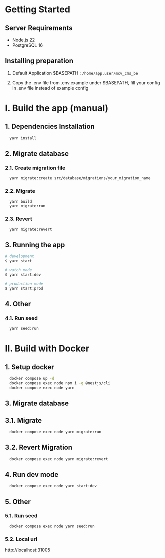
# Getting Started

## Server Requirements

- Node.js 22
- PostgreSQL 16

## Installing preparation

1. Default Application $BASEPATH : `/home/app.user/mcv_cms_be`

2. Copy the .env file from .env.example under $BASEPATH, fill your config in .env file instead of example config

# I. Build the app (manual)
## 1. Dependencies Installation

```bash
  yarn install
```

## 2. Migrate database

### 2.1. Create migration file
```bash
  yarn migrate:create src/database/migrations/your_migration_name
```

### 2.2. Migrate
```bash
  yarn build
  yarn migrate:run
```

### 2.3. Revert
```bash
  yarn migrate:revert
```

## 3. Running the app

```bash
# development
$ yarn start

# watch mode
$ yarn start:dev

# production mode
$ yarn start:prod
```

## 4. Other
### 4.1. Run seed
```bash
  yarn seed:run
```

# II. Build with Docker

## 1. Setup docker

```bash
  docker compose up -d
  docker compose exec node npm i -g @nestjs/cli
  docker compose exec node yarn
```

## 3. Migrate database

## 3.1. Migrate

```bash
  docker compose exec node yarn migrate:run
```

## 3.2. Revert Migration

```bash
  docker compose exec node yarn migrate:revert
```

## 4. Run dev mode

```bash
  docker compose exec node yarn start:dev
```

## 5. Other

### 5.1. Run seed
```bash
  docker compose exec node yarn seed:run
```

### 5.2. Local url

http://localhost:31005
